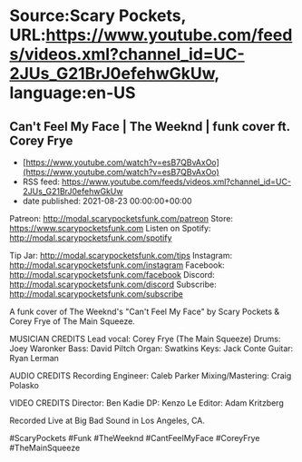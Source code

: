 # Source:Scary Pockets, URL:https://www.youtube.com/feeds/videos.xml?channel_id=UC-2JUs_G21BrJ0efehwGkUw, language:en-US

## Can't Feel My Face | The Weeknd | funk cover ft. Corey Frye
 - [https://www.youtube.com/watch?v=esB7QBvAxOo](https://www.youtube.com/watch?v=esB7QBvAxOo)
 - RSS feed: https://www.youtube.com/feeds/videos.xml?channel_id=UC-2JUs_G21BrJ0efehwGkUw
 - date published: 2021-08-23 00:00:00+00:00

Patreon: http://modal.scarypocketsfunk.com/patreon
Store: https://www.scarypocketsfunk.com
Listen on Spotify: http://modal.scarypocketsfunk.com/spotify

Tip Jar: http://modal.scarypocketsfunk.com/tips
Instagram: http://modal.scarypocketsfunk.com/instagram
Facebook: http://modal.scarypocketsfunk.com/facebook
Discord: http://modal.scarypocketsfunk.com/discord
Subscribe: http://modal.scarypocketsfunk.com/subscribe

A funk cover of The Weeknd's "Can't Feel My Face" by Scary Pockets & Corey Frye of The Main Squeeze.

MUSICIAN CREDITS
Lead vocal: Corey Frye (The Main Squeeze)
Drums: Joey Waronker
Bass: David Piltch
Organ: Swatkins
Keys: Jack Conte
Guitar: Ryan Lerman

AUDIO CREDITS
Recording Engineer: Caleb Parker
Mixing/Mastering: Craig Polasko

VIDEO CREDITS
Director: Ben Kadie
DP: Kenzo Le
Editor: Adam Kritzberg

Recorded Live at Big Bad Sound in Los Angeles, CA.

#ScaryPockets #Funk #TheWeeknd #CantFeelMyFace #CoreyFrye #TheMainSqueeze

